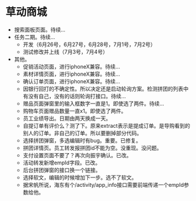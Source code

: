 # 草动商城
* 搜索面板页面。待续...
* 任务二期。待续...
    - 开发（6月26号，6月27号，6月28号，7月1号，7月2号）
    - 测试修改并上线（7月3号，7月4号）
* 其他。
    - 促销活动页面，进行iphoneX兼容。待续...
    - 素材详情页面，进行iphoneX兼容。待续...
    - 确认订单页面，进行iphoneX兼容。待续...
    - 因银行回打的不确定性。所以决定还是启动轮询方案。检测拼团的列表中有没有自己，没有的话则轮询打接口。待续...
    - 赠品页面弹窗里的输入框数字一直是1。即使选了两件。待续...
    - 购物车页面赠品数量一直x1。即使选了两件。
    - 员工业绩导出。日期由两天换成一天。
    - 自提订单有评价么？测了下。原来extract表示是提成订单。是导购看到的别人的订单。非自己的订单。所以要删掉部分代码。
    - 选择拼团弹窗，多选编辑时有bug。重要。已修复。
    - 拼团详情页。员工转发报拼团id不能为空。没重现。没问题。
    - 支付设置页面不要了？再次向振宇确认。已改。
    - 活动转发新增empId字段。已改。
    - 后台拼团弹窗的接口换一个链接。
    - 选择软文，编辑的时候增加下一步。选不了软文。
    - 据宋帆所说，海东有个/activity/app_info接口需要前端传递一个empId参数给他。
